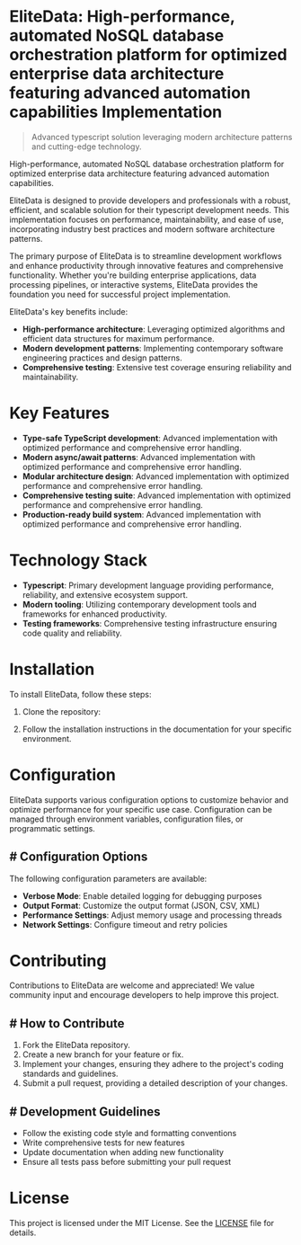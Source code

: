 <!-- fallback_EliteData_20250727052859_80570 -->

# EliteData: High-performance, automated NoSQL database orchestration platform for optimized enterprise data architecture featuring advanced automation capabilities Implementation
> Advanced typescript solution leveraging modern architecture patterns and cutting-edge technology.

High-performance, automated NoSQL database orchestration platform for optimized enterprise data architecture featuring advanced automation capabilities.

EliteData is designed to provide developers and professionals with a robust, efficient, and scalable solution for their typescript development needs. This implementation focuses on performance, maintainability, and ease of use, incorporating industry best practices and modern software architecture patterns.

The primary purpose of EliteData is to streamline development workflows and enhance productivity through innovative features and comprehensive functionality. Whether you're building enterprise applications, data processing pipelines, or interactive systems, EliteData provides the foundation you need for successful project implementation.

EliteData's key benefits include:

* **High-performance architecture**: Leveraging optimized algorithms and efficient data structures for maximum performance.
* **Modern development patterns**: Implementing contemporary software engineering practices and design patterns.
* **Comprehensive testing**: Extensive test coverage ensuring reliability and maintainability.

# Key Features

* **Type-safe TypeScript development**: Advanced implementation with optimized performance and comprehensive error handling.
* **Modern async/await patterns**: Advanced implementation with optimized performance and comprehensive error handling.
* **Modular architecture design**: Advanced implementation with optimized performance and comprehensive error handling.
* **Comprehensive testing suite**: Advanced implementation with optimized performance and comprehensive error handling.
* **Production-ready build system**: Advanced implementation with optimized performance and comprehensive error handling.

# Technology Stack

* **Typescript**: Primary development language providing performance, reliability, and extensive ecosystem support.
* **Modern tooling**: Utilizing contemporary development tools and frameworks for enhanced productivity.
* **Testing frameworks**: Comprehensive testing infrastructure ensuring code quality and reliability.

# Installation

To install EliteData, follow these steps:

1. Clone the repository:


2. Follow the installation instructions in the documentation for your specific environment.

# Configuration

EliteData supports various configuration options to customize behavior and optimize performance for your specific use case. Configuration can be managed through environment variables, configuration files, or programmatic settings.

## # Configuration Options

The following configuration parameters are available:

* **Verbose Mode**: Enable detailed logging for debugging purposes
* **Output Format**: Customize the output format (JSON, CSV, XML)
* **Performance Settings**: Adjust memory usage and processing threads
* **Network Settings**: Configure timeout and retry policies

# Contributing

Contributions to EliteData are welcome and appreciated! We value community input and encourage developers to help improve this project.

## # How to Contribute

1. Fork the EliteData repository.
2. Create a new branch for your feature or fix.
3. Implement your changes, ensuring they adhere to the project's coding standards and guidelines.
4. Submit a pull request, providing a detailed description of your changes.

## # Development Guidelines

* Follow the existing code style and formatting conventions
* Write comprehensive tests for new features
* Update documentation when adding new functionality
* Ensure all tests pass before submitting your pull request

# License

This project is licensed under the MIT License. See the [LICENSE](https://github.com/marcmotta/EliteData/blob/main/LICENSE) file for details.
